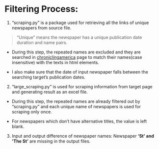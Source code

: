 # Filtering Process:

1. “scraping.py” is a package used for retrieving all the links of unique newspapers from source file.  
> “Unique” means the newspaper has a unique publication date duration and name pairs.
	
* During this step, the repeated names are excluded and they are searched in [chroniclingamerica](http://chroniclingamerica.loc.gov/newspapers/) page to match their names(case insensitive) with the texts in html elements.

* I also make sure that the date of input newspaper falls between the searching target’s publication dates.

2. “large_scraping.py” is used for scraping information from target page and generating result as an excel file.

* During this step, the repeated names are already filtered out by “scraping.py” and each unique name of newspapers is used for scraping only once.

* For newspapers which don’t have alternative titles, the value is left blank.

3. Input and output difference of newspaper names: Newspaper **‘St' and 'The St’** are missing in the output files.

